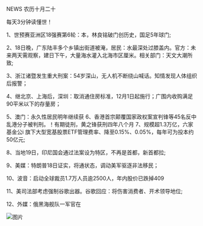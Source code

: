 NEWS 农历十月二十

每天3分钟读懂世！

1、世预赛亚洲区18强赛第6轮：本，林良铭破门创历史，国足5年球门;

2、18日晚，广东陆丰多个乡镇出街道被淹，居民：水最深处过膝盖内。官方：未来两天需观察，建日下午，大量海水灌入北海市区厘米。相关部门：天文大潮所致;

3、浙江诸暨发生重大刑案：54岁深山，无人机不断绕山喊话。知情发现人体组织后报警；

4、继北京、上海后，深圳：取消通住房标准，12月1日起施行；广围内收购满足90平米以下的存量房；

5、澳门：永久性居民明年继续获 6、香港首宗颠覆国家政权案宣判锋等45名反中乱港分子被判刑。！有期徒刑，黄之锋获刑四年八个月 7、规模超1.3万亿，六家基金公i 旗下大型宽基股票ETF管理费率、降至0.15%、0.05%，每年可为投本约50亿元;

8、当地19日，印尼国会通过法案设为特区，不再是首都，新首都拉;

9、美媒：特朗普18日证实，将通状态，调动美军驱逐非法移民；

10、波音：启动全球裁员1.7万人员逾2500人，年内股价已跌掉409

11、美司法部考虑强制谷歌出器。谷歌回应：将伤害消费者、开术领导地位;

12、外媒：俄黑海舰队一军官在

![图片](https://api.03c3.cn/api/zb)
